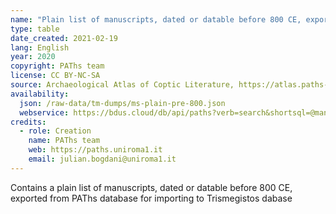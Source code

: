 ```yaml
---
name: "Plain list of manuscripts, dated or datable before 800 CE, exported for Trismegistos"
type: table
date_created: 2021-02-19
lang: English
year: 2020
copyright: PAThs team
license: CC BY-NC-SA
source: Archaeological Atlas of Coptic Literature, https://atlas.paths-erc.eu
availability:
  json: /raw-data/tm-dumps/ms-plain-pre-800.json
  webservice: https://bdus.cloud/db/api/paths?verb=search&shortsql=@manuscripts~[id:clm,cmclid,tm,ldab,writingsupport,bookform,chronofrom,chronoto~?chronofrom|%3C|801&records_per_page=1500
credits:
  - role: Creation
    name: PAThs team
    web: https://paths.uniroma1.it
    email: julian.bogdani@uniroma1.it
---
```


Contains a plain list of manuscripts, dated or datable before 800 CE, exported from PAThs database for importing to Trismegistos dabase